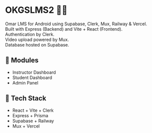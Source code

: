 # OKGSLMS2 🧑‍🏫

Omar LMS for Android using Supabase, Clerk, Mux, Railway & Vercel.  
Built with Express (Backend) and Vite + React (Frontend).  
Authentication by Clerk.  
Video upload powered by Mux.  
Database hosted on Supabase.

## 🧩 Modules
- Instructor Dashboard
- Student Dashboard
- Admin Panel

## 🚀 Tech Stack
- React + Vite + Clerk
- Express + Prisma
- Supabase + Railway
- Mux + Vercel
